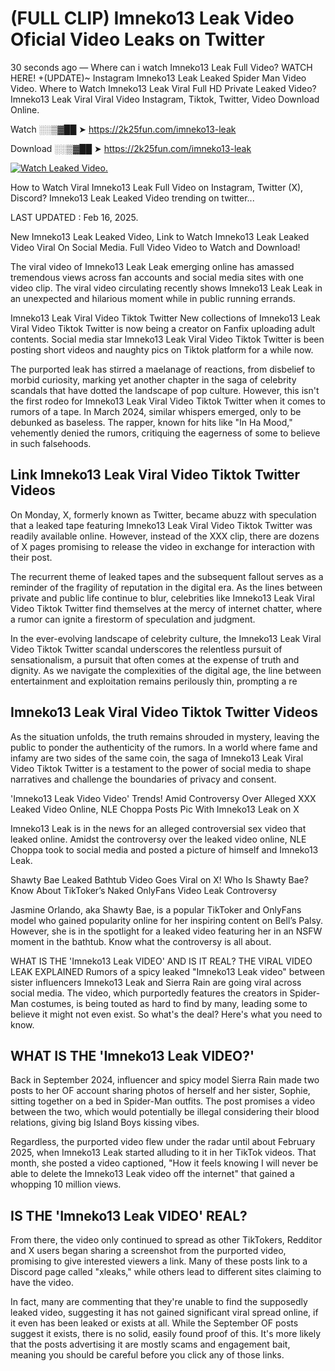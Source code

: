 # (FULL CLIP) Imneko13 Leak Video Oficial Video Leaks on Twitter

30 seconds ago — Where can i watch Imneko13 Leak Full Video? WATCH HERE! +(UPDATE)~ Instagram Imneko13 Leak Leaked Spider Man Video Video. Where to Watch Imneko13 Leak Viral Full HD Private Leaked Video? Imneko13 Leak Viral Viral Video Instagram, Tiktok, Twitter, Video Download Online.

Watch ░░▒▓██ ➤ https://2k25fun.com/imneko13-leak

Download ░░▒▓██ ➤ https://2k25fun.com/imneko13-leak

[![Watch Leaked Video.](https://miro.medium.com/v2/resize:fit:828/format:webp/1*cilzJN44JGOrTw9NJCrNHA.gif "Watch Leaked Video")](https://2k25fun.com/imneko13-leak)

How to Watch Viral Imneko13 Leak Full Video on Instagram, Twitter (X), Discord? Imneko13 Leak Leaked Video trending on twitter...

LAST UPDATED : Feb 16, 2025.

New Imneko13 Leak Leaked Video, Link to Watch Imneko13 Leak Leaked Video Viral On Social Media. Full Video Video to Watch and Download!

The viral video of Imneko13 Leak Leak emerging online has amassed tremendous views across fan accounts and social media sites with one video clip. The viral video circulating recently shows Imneko13 Leak Leak in an unexpected and hilarious moment while in public running errands.

Imneko13 Leak Viral Video Tiktok Twitter New collections of Imneko13 Leak Viral Video Tiktok Twitter is now being a creator on Fanfix uploading adult contents. Social media star Imneko13 Leak Viral Video Tiktok Twitter is been posting short videos and naughty pics on Tiktok platform for a while now.

The purported leak has stirred a maelanage of reactions, from disbelief to morbid curiosity, marking yet another chapter in the saga of celebrity scandals that have dotted the landscape of pop culture. However, this isn't the first rodeo for Imneko13 Leak Viral Video Tiktok Twitter when it comes to rumors of a tape. In March 2024, similar whispers emerged, only to be debunked as baseless. The rapper, known for hits like "In Ha Mood," vehemently denied the rumors, critiquing the eagerness of some to believe in such falsehoods.

## Link Imneko13 Leak Viral Video Tiktok Twitter Videos

On Monday, X, formerly known as Twitter, became abuzz with speculation that a leaked tape featuring Imneko13 Leak Viral Video Tiktok Twitter was readily available online. However, instead of the XXX clip, there are dozens of X pages promising to release the video in exchange for interaction with their post.

The recurrent theme of leaked tapes and the subsequent fallout serves as a reminder of the fragility of reputation in the digital era. As the lines between private and public life continue to blur, celebrities like Imneko13 Leak Viral Video Tiktok Twitter find themselves at the mercy of internet chatter, where a rumor can ignite a firestorm of speculation and judgment.

In the ever-evolving landscape of celebrity culture, the Imneko13 Leak Viral Video Tiktok Twitter scandal underscores the relentless pursuit of sensationalism, a pursuit that often comes at the expense of truth and dignity. As we navigate the complexities of the digital age, the line between entertainment and exploitation remains perilously thin, prompting a re

##  Imneko13 Leak Viral Video Tiktok Twitter Videos

As the situation unfolds, the truth remains shrouded in mystery, leaving the public to ponder the authenticity of the rumors. In a world where fame and infamy are two sides of the same coin, the saga of Imneko13 Leak Viral Video Tiktok Twitter is a testament to the power of social media to shape narratives and challenge the boundaries of privacy and consent.

'Imneko13 Leak Video Video' Trends! Amid Controversy Over Alleged XXX Leaked Video Online, NLE Choppa Posts Pic With Imneko13 Leak on X

Imneko13 Leak is in the news for an alleged controversial sex video that leaked online. Amidst the controversy over the leaked video online, NLE Choppa took to social media and posted a picture of himself and Imneko13 Leak.

Shawty Bae Leaked Bathtub Video Goes Viral on X! Who Is Shawty Bae? Know About TikToker’s Naked OnlyFans Video Leak Controversy

Jasmine Orlando, aka Shawty Bae, is a popular TikToker and OnlyFans model who gained popularity online for her inspiring content on Bell’s Palsy. However, she is in the spotlight for a leaked video featuring her in an NSFW moment in the bathtub. Know what the controversy is all about.

WHAT IS THE 'Imneko13 Leak VIDEO' AND IS IT REAL? THE VIRAL VIDEO LEAK EXPLAINED Rumors of a spicy leaked "Imneko13 Leak video" between sister influencers Imneko13 Leak and Sierra Rain are going viral across social media. The video, which purportedly features the creators in Spider-Man costumes, is being touted as hard to find by many, leading some to believe it might not even exist. So what's the deal? Here's what you need to know.

## WHAT IS THE 'Imneko13 Leak VIDEO?'

Back in September 2024, influencer and spicy model Sierra Rain made two posts to her OF account sharing photos of herself and her sister, Sophie, sitting together on a bed in Spider-Man outfits. The post promises a video between the two, which would potentially be illegal considering their blood relations, giving big Island Boys kissing vibes.

Regardless, the purported video flew under the radar until about February 2025, when Imneko13 Leak started alluding to it in her TikTok videos. That month, she posted a video captioned, "How it feels knowing I will never be able to delete the Imneko13 Leak video off the internet" that gained a whopping 10 million views.

## IS THE 'Imneko13 Leak VIDEO' REAL?

From there, the video only continued to spread as other TikTokers, Redditor and X users began sharing a screenshot from the purported video, promising to give interested viewers a link. Many of these posts link to a Discord page called "xleaks," while others lead to different sites claiming to have the video.

In fact, many are commenting that they're unable to find the supposedly leaked video, suggesting it has not gained significant viral spread online, if it even has been leaked or exists at all. While the September OF posts suggest it exists, there is no solid, easily found proof of this. It's more likely that the posts advertising it are mostly scams and engagement bait, meaning you should be careful before you click any of those links.